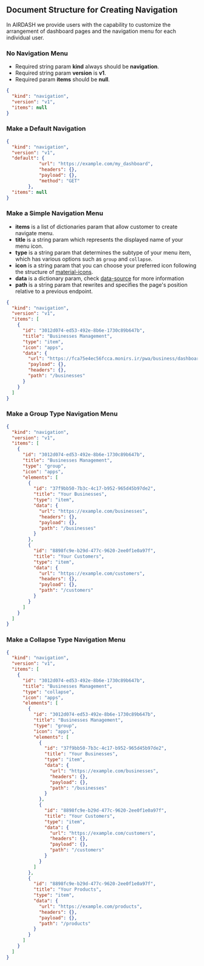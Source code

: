 ## Document Structure for Creating Navigation

In AIRDASH we provide users with the capability to customize the arrangement of dashboard pages and the navigation menu
for each individual user.

### No Navigation Menu
- Required string param **kind** always should be **navigation**.
- Required string param **version** is **v1**.
- Required param **items** should be **null**.
```json
{
  "kind": "navigation",
  "version": "v1",
  "items": null
}
```

### Make a Default Navigation
```json
{
  "kind": "navigation",
  "version": "v1",
  "default": {
            "url": "https://example.com/my_dashboard",
            "headers": {},
            "payload": {},
            "method": "GET"
        },
  "items": null
}
```


### Make a Simple Navigation Menu
  - **items** is a list of dictionaries param that allow customer to create navigate menu.
  - **title** is a string param which represents the displayed name of your menu icon.
  - **type** is a string param that determines the subtype of your menu item, which has various options such as `group` and `collapse`.
  - **icon** is a string param that you can choose your preferred icon following the structure of [material-icons](https://mui.com/material-ui/material-icons/).
  - **data** is a dictionary param, check [data-source](https://github.com/airdashio/documentation/blob/main/docs/_posts/data-source.md) for more information
  - **path** is a string param that rewrites and specifies the page's position relative to a previous endpoint.

```json
{
  "kind": "navigation",
  "version": "v1",
  "items": [
    {
      "id": "3012d074-ed53-492e-8b6e-1730c89b647b",
      "title": "Businesses Management",
      "type": "item",
      "icon": "apps",
      "data": {
        "url": "https://fca75e4ec56fcca.monirs.ir/pwa/business/dashboard_businesses",
        "payload": {},
        "headers": {},
        "path": "/businesses"
      }
    }
  ]
}

```

### Make a Group Type Navigation Menu

```json
{
  "kind": "navigation",
  "version": "v1",
  "items": [
    {
      "id": "3012d074-ed53-492e-8b6e-1730c89b647b",
      "title": "Businesses Management",
      "type": "group",
      "icon": "apps",
      "elements": [
        {
          "id": "37f9bb50-7b3c-4c17-b952-965d45b97de2",
          "title": "Your Businesses",
          "type": "item",
          "data": {
            "url": "https://example.com/businesses",
            "headers": {},
            "payload": {},
            "path": "/businesses"
          }
        },
        {
          "id": "8898fc9e-b29d-477c-9620-2ee0f1e0a97f",
          "title": "Your Customers",
          "type": "item",
          "data": {
            "url": "https://example.com/customers",
            "headers": {},
            "payload": {},
            "path": "/customers"
          }
        }
      ]
    }
  ]
}
```

### Make a Collapse Type Navigation Menu

```json
{
  "kind": "navigation",
  "version": "v1",
  "items": [
    {
      "id": "3012d074-ed53-492e-8b6e-1730c89b647b",
      "title": "Businesses Management",
      "type": "collapse",
      "icon": "apps",
      "elements": [
        {
          "id": "3012d074-ed53-492e-8b6e-1730c89b647b",
          "title": "Businesses Management",
          "type": "group",
          "icon": "apps",
          "elements": [
            {
              "id": "37f9bb50-7b3c-4c17-b952-965d45b97de2",
              "title": "Your Businesses",
              "type": "item",
              "data": {
                "url": "https://example.com/businesses",
                "headers": {},
                "payload": {},
                "path": "/businesses"
              }
            },
            {
              "id": "8898fc9e-b29d-477c-9620-2ee0f1e0a97f",
              "title": "Your Customers",
              "type": "item",
              "data": {
                "url": "https://example.com/customers",
                "headers": {},
                "payload": {},
                "path": "/customers"
              }
            }
          ]
        },
        {
          "id": "8898fc9e-b29d-477c-9620-2ee0f1e0a97f",
          "title": "Your Products",
          "type": "item",
          "data": {
            "url": "https://example.com/products",
            "headers": {},
            "payload": {},
            "path": "/products"
          }
        }
      ]
    }
  ]
}
```

